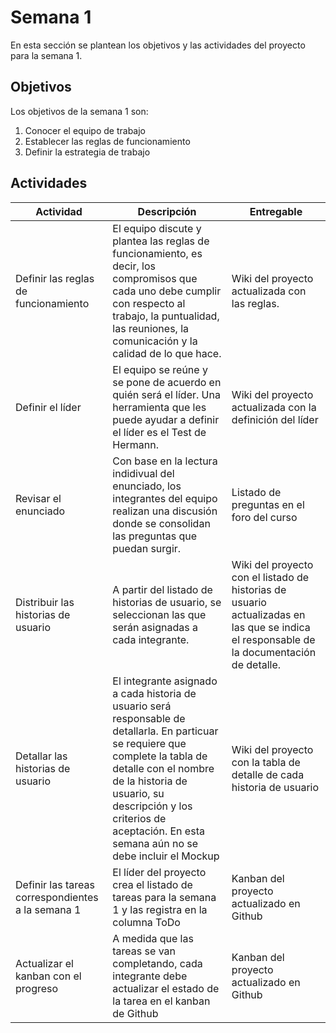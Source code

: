 # Semana 1

En esta sección se plantean los objetivos y las actividades del proyecto para la semana 1.

## Objetivos 

Los objetivos de la semana 1 son: 

1. Conocer el equipo de trabajo 
2. Establecer las reglas de funcionamiento
3. Definir la estrategia de trabajo

## Actividades 

| Actividad | Descripción | Entregable |
|---|---|---|
| Definir las reglas de funcionamiento| El equipo discute y plantea las reglas de funcionamiento, es decir, los compromisos que cada uno debe cumplir con respecto al trabajo, la puntualidad, las reuniones, la comunicación y la calidad de lo que hace. | Wiki del proyecto actualizada con las reglas.|
| Definir el líder | El equipo se reúne y se pone de acuerdo en quién será el líder. Una herramienta que les puede ayudar a definir el líder es el Test de Hermann. | Wiki del proyecto actualizada con la definición del líder |
| Revisar el enunciado | Con base en la lectura indidivual del enunciado, los integrantes del equipo realizan una discusión donde se consolidan las preguntas que puedan surgir. | Listado de preguntas en el foro del curso
| Distribuir las historias de usuario | A partir del listado de historias de usuario, se seleccionan las que serán asignadas a cada integrante. | Wiki del proyecto con el listado de historias de usuario actualizadas en las que se indica el responsable de la documentación de detalle. |
| Detallar las historias de usuario | El integrante asignado a cada historia de usuario será responsable de detallarla. En particuar se requiere que complete la tabla de detalle con el nombre de la historia de usuario, su descripción y los criterios de aceptación. En esta semana aún no se debe incluir el Mockup | Wiki del proyecto con la tabla de detalle de cada historia de usuario |
| Definir las tareas correspondientes a la semana 1 | El líder del proyecto crea el listado de tareas para la semana 1 y las registra en la columna ToDo | Kanban del proyecto actualizado en Github|
| Actualizar el kanban con el progreso | A medida que las tareas se van completando, cada integrante debe actualizar el estado de la tarea en el kanban de Github| Kanban del proyecto actualizado en Github |


